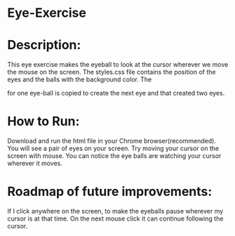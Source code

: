 # Eye-Exercise

# Description:
This eye exercise makes the eyeball to look at the cursor wherever we move the mouse on the screen. The styles.css file contains the position of the eyes and the balls with the background color. The <div> for one eye-ball is copied to create the next eye and that created two eyes.

# How to Run:
Download and run the html file in your Chrome browser(recommended). You will see a pair of eyes on your screen. Try moving your cursor on the screen with mouse. You can notice the eye balls are watching your cursor wherever it moves.  

# Roadmap of future improvements:
If I click anywhere on the screen, to make the eyeballs pause wherever my cursor is at that time. On the next mouse click it can continue following the cursor. 
